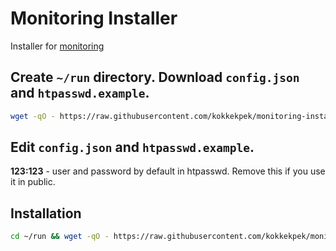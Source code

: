 # Monitoring Installer
Installer for [monitoring](https://github.com/kokkekpek/monitoring)

## Create `~/run` directory. Download `config.json` and `htpasswd.example`.
```sh
wget -qO - https://raw.githubusercontent.com/kokkekpek/monitoring-installer/master/configs.sh | bash -
```

## Edit `config.json` and `htpasswd.example`.
**123:123** - user and password by default in htpasswd. Remove this if you use it in public.

## Installation
```sh
cd ~/run && wget -qO - https://raw.githubusercontent.com/kokkekpek/monitoring-installer/master/install.sh | bash -
```